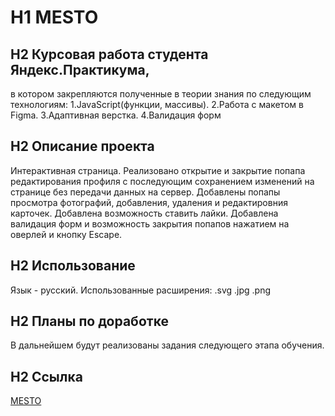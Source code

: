 # H1 MESTO

## H2 Курсовая работа студента **Яндекс.Практикума**,
в котором закрепляются полученные  в теории знания по следующим технологиям:
1.JavaScript(функции, массивы).
2.Работа с макетом в Figma.
3.Адаптивная верстка.
4.Валидация форм

## H2 Описание проекта
Интерактивная страница. Реализовано открытие и закрытие попапа
редактирования профиля с последующим сохранением изменений на странице
без передачи данных на сервер. Добавлены попапы просмотра фотографий,
добавления, удаления и редактировния карточек. Добавлена возможность
ставить лайки. Добавлена валидация форм и возможность закрытия попапов
нажатием на оверлей и кнопку Escape.

## H2 Использование
Язык - русский. Использованные расширения: .svg .jpg .png

## H2 Планы по доработке
В дальнейшем будут реализованы задания следующего этапа обучения.

## H2 Ссылка
 [MESTO](https://alexeyvivanov.github.io/mesto/)

